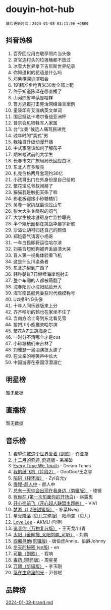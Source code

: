 # douyin-hot-hub

`最后更新时间：2024-01-08 03:11:56 +0800`

## 抖音热榜

1. 百乔回应用白敬亭照片当头像
1. 贪官连村头的垃圾桶都不放过
1. 冰雪大世界拿下吉尼斯世界纪录
1. 你知道树的花语是什么吗
1. 邓紫棋深圳演唱会
1. 191精准步枪百米30发全部上靶
1. 终于知道陈泽在哪直播了
1. 山河四省早读是啥样
1. 警方通报打击整治网络谣言案例
1. 童装印有艾滋病英文单词
1. 国足抵达卡塔尔备战亚洲杯
1. 普京会见牺牲军人家属
1. 台“立委”候选人痛骂民进党
1. 过年时的“美式”男
1. 我独自升级动漫开播
1. 中式家庭该如何了解孩子
1. 期末考试前的大学生
1. 长春市文广旅局局长回应白冰
1. 东北人有多敞亮
1. 扎克伯格两月套现约30亿
1. 小孩哥出门在外身份是自己给的
1. 繁花宝总爷叔闹掰了
1. 猫猫我是触犯天条了嘛
1. 影老板迎接小砂糖橘们
1. 吴尊一家挑战最快过山车
1. 张大大生关晓彤的闷气
1. 大学生被冰锥砸身亡监控曝光
1. 半个娱乐圈都在挑战华晨宇新歌
1. 沙溢让胡可归还自己的颜值
1. 郑恺霸气请客小杨哥
1. 一车白狐即将运往哈尔滨
1. 刘美含短剧狗被弄丢崩溃大哭
1. 盲人第一视角体验乘飞机
1. 这是什么川渝勇者
1. 东北冻梨到广西了
1. 韩称朝鲜7日继续海岸炮射击
1. 整个车厢的人都被萌翻了
1. 沈春阳对小沈阳贴脸开大
1. 海军南昌舰党委获时代楷模称号
1. Uzi换RNG头像
1. 十年人间乐器版来上分
1. 齐齐哈尔的鹤也在家坐不住了
1. 当南方哈士奇到东北看见雪
1. 接四川小熊猫来哈尔滨
1. 繁花A先生跳海身亡
1. 一时分不清哪个才是cos
1. 小砂糖橘们来吉林了
1. 刘雅瑟一滴泪演技太虐了
1. 在父亲的嘲笑声中长大
1. 中国游客在泰国浮潜溺亡

## 明星榜

暂无数据

## 直播榜

暂无数据

## 音乐榜

1. [希望你被这个世界爱着 (副歌)](https://sf86-cdn-tos.douyinstatic.com/obj/tos-cn-ve-2774/oUHCmWQfZlE3QQBKBeD8rCFLpJzPgCpImhsxMt) - 许亚童
1. [十二月的奇迹_奇迹版](https://sf6-cdn-tos.douyinstatic.com/obj/tos-cn-ve-2774/oMslvA9FBzGMGHnyUuoiiUjtIAXfMz6tzwByW8) - 呆呆破
1. [Every Time We Touch](https://sf86-cdn-tos.douyinstatic.com/obj/tos-cn-ve-2774/ogN6lUKQeBBfEVhIOMikG1CcJjugxk1tztZyhP) - Dream Tunes
1. [我的纸飞机（片段2）](https://sf3-cdn-tos.douyinstatic.com/obj/tos-cn-ve-2774/oM2ZrKcg2CD5AeRB2gkeXOFB1IxAGJdZPazYHf) - GooGoo/王之睿
1. [陷阱（释怀版）](https://sf6-cdn-tos.douyinstatic.com/obj/tos-cn-ve-2774/oE8C21LeZrzKLDFfQYgMzx4GAIHageG5IzayY7) - Zy/白允y
1. [慢慢-颜人中](https://sf3-cdn-tos.douyinstatic.com/obj/tos-cn-ve-2774/ocjHNfBXdBxQNC8ZGAeoLMFTUgtBg8bkExunDC) - 颜人中
1. [总有一天你会出现在我身边（剪辑版）](https://sf6-cdn-tos.douyinstatic.com/obj/tos-cn-ve-2774/oMLsHwhWW7CYoAhoWB9EXUQIzNBsfAJxpAoxCU) - 棱镜
1. [有你在 (第一次见面你的开场白)](https://sf86-cdn-tos.douyinstatic.com/obj/tos-cn-ve-2774/oAthrQ3ClJBfI57uBoFEgNDYtNCZ0TSYQQfxQ0) - 赵露思
1. [开心往前飞（开心超人联盟主题曲）](https://sf86-cdn-tos.douyinstatic.com/obj/tos-cn-ve-2774/9d8fb7c82cf1421fb93a9fe925275e0a) - VIVI
1. [梦游（1.2倍甜蜜版）](https://sf86-cdn-tos.douyinstatic.com/obj/tos-cn-ve-2774/o4gyAUm8hwufoEABmwVIiQtHsFuGzAEEWtNMzo) - 补菜Nveg
1. [星光降落 (贝儿完整版)](https://sf86-cdn-tos.douyinstatic.com/obj/tos-cn-ve-2774/okwB9hAwyAtsFFkFBzAX1hOOfQuIoMNs0W2Mwr) - 陆雨萱（贝儿）
1. [Love Lee](https://sf3-cdn-tos.douyinstatic.com/obj/tos-cn-ve-2774/o05GbkJGbCBTdDnMtB0fwOYgkeZp23vrWQDQBS) - AKMU (악뮤)
1. [追寻你（万物复苏版）](https://sf3-cdn-tos.douyinstatic.com/obj/tos-cn-ve-2774/oYeAZJsbjIDit9APmBg8u6uDUQnHmoCf3gbo74) - 王天戈/川青
1. [太阳（全网搜_太阳刘鹏_可听）](https://sf6-cdn-tos.douyinstatic.com/obj/tos-cn-ve-2774/ogWbyIQnlBFImVbeDocRdCIYtBHlbJXgfZMvgz) - 刘鹏
1. [西厢寻他(剪辑版)](https://sf86-cdn-tos.douyinstatic.com/obj/tos-cn-ve-2774/oUsAVfAQKlRNxEv5qxvIB8o5qmIWUcXbzJKJhw) - 唐伯虎Annie、伯爵Johnny
1. [冬天的秘密 (en版)](https://sf86-cdn-tos.douyinstatic.com/obj/tos-cn-ve-2774/okIuMHDdzyf3FjGK4Lphe1vfHcQaPIHAg0Z4CR) - en
1. [可能（副歌）](https://sf86-cdn-tos.douyinstatic.com/obj/tos-cn-ve-2774/cde1731888894259b333569393c2fb51) - 程响
1. [毒药 (释怀版)](https://sf6-cdn-tos.douyinstatic.com/obj/tos-cn-ve-2774/oYILMEAzspdZBIzy4frJNB8ZHPHWAhiwowd4Ad) - 周星星
1. [万疆（剪辑版）](https://sf86-cdn-tos.douyinstatic.com/obj/tos-cn-ve-2774/ooG7oVgFlDTelKCjCsTTobQvbdtj1BBQXnfZd8) - 李玉刚
1. [落在生命里的光](https://sf86-cdn-tos.douyinstatic.com/obj/tos-cn-ve-2774/d9ffa8c090124ea58bb10df9b510c01d) - 尹昔眠

## 品牌榜

[2024-01-08-brand.md](2024-01-08-brand.md)
